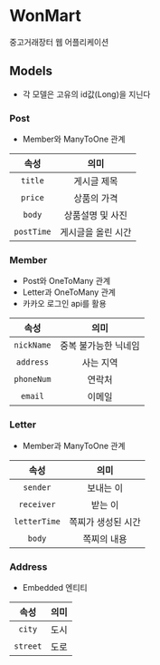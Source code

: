 # WonMart

중고거래장터 웹 어플리케이션

## Models
* 각 모델은 고유의 id값(Long)을 지닌다

### __Post__ 
* Member와 ManyToOne 관계

속성 | 의미 
:---:|:---:
`title` | 게시글 제목
`price` | 상품의 가격
`body` | 상품설명 및 사진
`postTime` | 게시글을 올린 시간

### __Member__ 
* Post와 OneToMany 관계
* Letter과 OneToMany 관계
* 카카오 로그인 api를 활용

속성 | 의미 
:---:|:---:
`nickName` | 중복 불가능한 닉네임
`address` | 사는 지역
`phoneNum` | 연락처
`email` | 이메일

### __Letter__
* Member과 ManyToOne 관계

속성 | 의미 
:---:|:---:
`sender` | 보내는 이
`receiver` | 받는 이
`letterTime` | 쪽찌가 생성된 시간
`body` | 쪽찌의 내용

### __Address__
* Embedded 엔티티 

속성 | 의미 
:---:|:---:
`city` | 도시
`street` | 도로 
